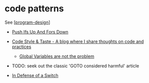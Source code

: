 code patterns
=============

See [[program-design]]

* [Push Ifs Up And Fors Down](https://matklad.github.io/2023/11/15/push-ifs-up-and-fors-down.html)


* [Code Style & Taste - A blog where I share thoughts on code and practices](https://codestyleandtaste.com/)
    * [Global Variables are not the problem](https://codestyleandtaste.com/globals-are-not-the-problem.html)

* TODO: seek out the classic 'GOTO considered harmful' article

* [In Defense of a Switch](https://pkolaczk.github.io/in-defense-of-switch/)


[//begin]: # "Autogenerated link references for markdown compatibility"
[program-design]: program-design.md "Program Design"
[//end]: # "Autogenerated link references"